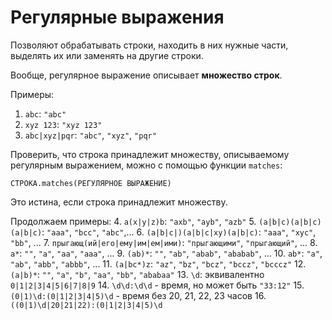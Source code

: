 # Регулярные выражения

Позволяют обрабатывать строки, находить в них нужные части, выделять их или заменять на другие строки.

Вообще, регулярное выражение описывает **множество строк**.

Примеры:
1. `abc`: `"abc"`
2. `xyz 123`: `"xyz 123"`
3. `abc|xyz|pqr`: `"abc"`, `"xyz"`, `"pqr"`

Проверить, что строка принадлежит множеству, описываемому регулярным выражением, можно с помощью функции `matches`: 
```
СТРОКА.matches(РЕГУЛЯРНОЕ ВЫРАЖЕНИЕ)
```
Это истина, если строка принадлежит множеству.

Продолжаем примеры:
4. `a(x|y|z)b`: `"axb"`, `"ayb"`, `"azb"`
5. `(a|b|c)(a|b|c)(a|b|c)`: `"aaa"`, `"bcc"`, `"abc"`,...
6. `(a|b|c|)(a|b|c|xy)(a|b|c)`: `"aaa"`, `"xyc"`, `"bb"`, ...
7. `прыгающ(ий|его|ему|им|ем|ими)`: `"прыгающими"`, `"прыгающий"`, ...
8. `a*`: `""`, `"a"`, `"aa"`, `"aaa"`, ...
9. `(ab)*`: `""`, `"ab"`, `"abab"`, `"ababab"`, ...
10. `ab*`: `"a"`, `"ab"`, `"abb"`, `"abbb"`, ...
11. `(a|bc*)z`: `"az"`, `"bz"`, `"bcz"`, `"bccz"`, `"bcccz"`
12. `(a|b)*`: `""`, `"a"`, `"b"`, `"aa"`, `"bb"`, `"ababaa"`
13. `\d`: эквивалентно `0|1|2|3|4|5|6|7|8|9`
14. `\d\d:\d\d` - время, но может быть `"33:12"`
15. `(0|1)\d:(0|1|2|3|4|5)\d` - время без 20, 21, 22, 23 часов
16. `((0|1)\d|20|21|22):(0|1|2|3|4|5)\d`
